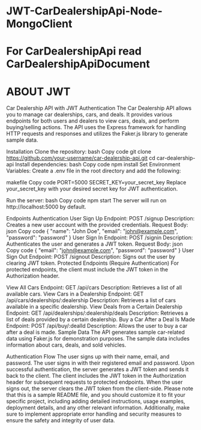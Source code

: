 # JWT-CarDealershipApi-Node-MongoClient

# For CarDealershipApi read CarDealershipApiDocument

# ABOUT JWT 
Car Dealership API with JWT Authentication
The Car Dealership API allows you to manage car dealerships, cars, and deals. It provides various endpoints for both users and dealers to view cars, deals, and perform buying/selling actions. The API uses the Express framework for handling HTTP requests and responses and utilizes the Faker.js library to generate sample data.

Installation
Clone the repository:
bash
Copy code
git clone https://github.com/your-username/car-dealership-api.git
cd car-dealership-api
Install dependencies:
bash
Copy code
npm install
Set Environment Variables:
Create a .env file in the root directory and add the following:

makefile
Copy code
PORT=5000
SECRET_KEY=your_secret_key
Replace your_secret_key with your desired secret key for JWT authentication.

Run the server:
bash
Copy code
npm start
The server will run on http://localhost:5000 by default.

Endpoints
Authentication
User Sign Up
Endpoint: POST /signup
Description: Creates a new user account with the provided credentials.
Request Body:
json
Copy code
{
  "name": "John Doe",
  "email": "john@example.com",
  "password": "password"
}
User Sign In
Endpoint: POST /signin
Description: Authenticates the user and generates a JWT token.
Request Body:
json
Copy code
{
  "email": "john@example.com",
  "password": "password"
}
User Sign Out
Endpoint: POST /signout
Description: Signs out the user by clearing JWT token.
Protected Endpoints (Require Authentication)
For protected endpoints, the client must include the JWT token in the Authorization header.

View All Cars
Endpoint: GET /api/cars
Description: Retrieves a list of all available cars.
View Cars in a Dealership
Endpoint: GET /api/cars/dealerships/:dealership
Description: Retrieves a list of cars available in a specific dealership.
View Deals from a Certain Dealership
Endpoint: GET /api/dealerships/:dealership/deals
Description: Retrieves a list of deals provided by a certain dealership.
Buy a Car After a Deal Is Made
Endpoint: POST /api/buy/:dealId
Description: Allows the user to buy a car after a deal is made.
Sample Data
The API generates sample car-related data using Faker.js for demonstration purposes. The sample data includes information about cars, deals, and sold vehicles.

Authentication Flow
The user signs up with their name, email, and password.
The user signs in with their registered email and password.
Upon successful authentication, the server generates a JWT token and sends it back to the client.
The client includes the JWT token in the Authorization header for subsequent requests to protected endpoints.
When the user signs out, the server clears the JWT token from the client-side.
Please note that this is a sample README file, and you should customize it to fit your specific project, including adding detailed instructions, usage examples, deployment details, and any other relevant information. Additionally, make sure to implement appropriate error handling and security measures to ensure the safety and integrity of user data.




